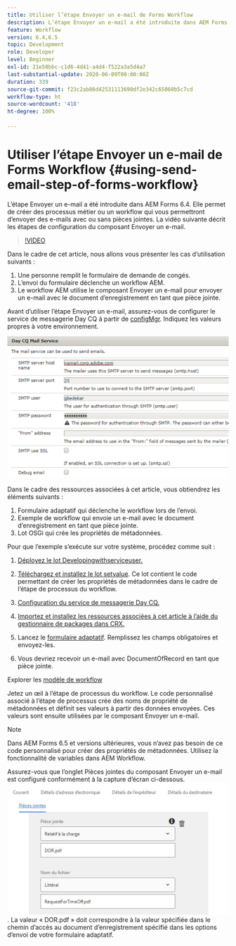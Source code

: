 ```yaml
---
title: Utiliser l’étape Envoyer un e-mail de Forms Workflow
description: L’étape Envoyer un e-mail a été introduite dans AEM Forms 6.4. Elle permet de créer des processus métier ou un workflow qui vous permettront d’envoyer des e-mails avec ou sans pièces jointes. La vidéo suivante décrit les étapes de configuration du composant Envoyer un e-mail.
feature: Workflow
version: 6.4,6.5
topic: Development
role: Developer
level: Beginner
exl-id: 21e58bbc-c1d6-4d41-a4d4-f522a3a5d4a7
last-substantial-update: 2020-06-09T00:00:00Z
duration: 339
source-git-commit: f23c2ab86d42531113690df2e342c65060b5c7cd
workflow-type: ht
source-wordcount: '418'
ht-degree: 100%

---
```


# Utiliser l’étape Envoyer un e-mail de Forms Workflow {#using-send-email-step-of-forms-workflow}

L’étape Envoyer un e-mail a été introduite dans AEM Forms 6.4. Elle permet de créer des processus métier ou un workflow qui vous permettront d’envoyer des e-mails avec ou sans pièces jointes. La vidéo suivante décrit les étapes de configuration du composant Envoyer un e-mail.

>[!VIDEO](https://video.tv.adobe.com/v/21499?quality=12&learn=on)

Dans le cadre de cet article, nous allons vous présenter les cas d’utilisation suivants :

1. Une personne remplit le formulaire de demande de congés.
1. L’envoi du formulaire déclenche un workflow AEM.
1. Le workflow AEM utilise le composant Envoyer un e-mail pour envoyer un e-mail avec le document d’enregistrement en tant que pièce jointe.

Avant d’utiliser l’étape Envoyer un e-mail, assurez-vous de configurer le service de messagerie Day CQ à partir de [configMgr](http://localhost:4502/system/console/configMgr). Indiquez les valeurs propres à votre environnement.

![Configuration du service de messagerie Day CQ.](assets/mailservice.png)

Dans le cadre des ressources associées à cet article, vous obtiendrez les éléments suivants :

1. Formulaire adaptatif qui déclenche le workflow lors de l’envoi.
1. Exemple de workflow qui envoie un e-mail avec le document d’enregistrement en tant que pièce jointe.
1. Lot OSGi qui crée les propriétés de métadonnées.

Pour que l’exemple s’exécute sur votre système, procédez comme suit :

1. [Déployez le lot Developingwithserviceuser.](/help/forms/assets/common-osgi-bundles/DevelopingWithServiceUser.jar)

1. [Téléchargez et installez le lot setvalue](/help/forms/assets/common-osgi-bundles/SetValueApp.core-1.0-SNAPSHOT.jar). Ce lot contient le code permettant de créer les propriétés de métadonnées dans le cadre de l’étape de processus du workflow.
1. [Configuration du service de messagerie Day CQ.](https://helpx.adobe.com/fr/experience-manager/6-5/sites/administering/using/notification.html)
1. [Importez et installez les ressources associées à cet article à l’aide du gestionnaire de packages dans CRX.](assets/emaildoraemformskt.zip)
1. Lancez le [formulaire adaptatif](http://localhost:4502/content/dam/formsanddocuments/helpx/timeoffrequestform/jcr:content?wcmmode=disabled). Remplissez les champs obligatoires et envoyez-les.
1. Vous devriez recevoir un e-mail avec DocumentOfRecord en tant que pièce jointe.

Explorer les [modèle de workflow](http://localhost:4502/editor.html/conf/global/settings/workflow/models/emaildor.html)

Jetez un œil à l’étape de processus du workflow. Le code personnalisé associé à l’étape de processus crée des noms de propriété de métadonnées et définit ses valeurs à partir des données envoyées. Ces valeurs sont ensuite utilisées par le composant Envoyer un e-mail.

>[!NOTE]
>
>Dans AEM Forms 6.5 et versions ultérieures, vous n’avez pas besoin de ce code personnalisé pour créer des propriétés de métadonnées. Utilisez la fonctionnalité de variables dans AEM Workflow.

Assurez-vous que l’onglet Pièces jointes du composant Envoyer un e-mail est configuré conformément à la capture d’écran ci-dessous.
![Onglet Pièces jointes du composant Envoyer un e-mail](assets/sendemailcomponentconfigure.jpg). La valeur « DOR.pdf » doit correspondre à la valeur spécifiée dans le chemin d’accès au document d’enregistrement spécifié dans les options d’envoi de votre formulaire adaptatif.
